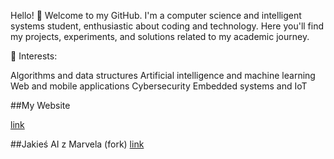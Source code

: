 Hello! 👋 Welcome to my GitHub. I'm a computer science and intelligent systems student, enthusiastic about coding and technology. Here you'll find my projects, experiments, and solutions related to my academic journey.

📘 Interests:

Algorithms and data structures
Artificial intelligence and machine learning
Web and mobile applications
Cybersecurity
Embedded systems and IoT

##My Website

[link](https://smitchelld.github.io/)

##Jakieś AI z Marvela (fork)
[link](https://github.com/Smitchelld/JARVIS.git)
